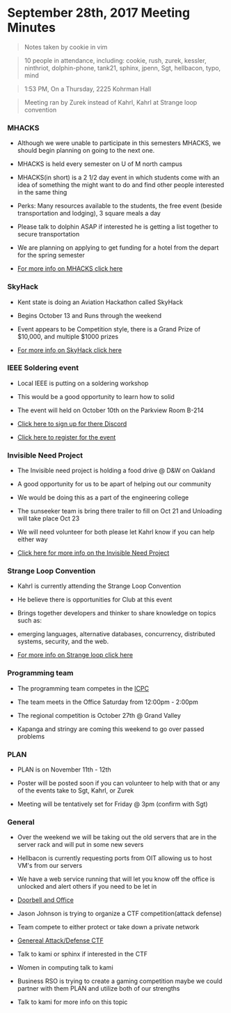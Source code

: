 # September 28th, 2017 Meeting Minutes
> Notes taken by cookie in vim

> 10 people in attendance, including: cookie, rush, zurek, kessler, ninthriot, dolphin-phone, tank21, sphinx, jpenn, Sgt, hellbacon, typo, mind

> 1:53 PM, On a Thursday, 2225 Kohrman Hall

> Meeting ran by Zurek instead of Kahrl, Kahrl at Strange loop convention 

### MHACKS

- Although we were unable to participate in this semesters MHACKS, we should begin planning on going to the next one.

- MHACKS is held every semester on U of M north campus

 - MHACKS(in short) is a 2 1/2 day event in which students come with an idea of something the might want to do and find other people interested in the same thing

 - Perks: Many resources available to the students, the free event (beside transportation and lodging), 3 square meals a day 

- Please talk to dolphin ASAP if interested he is getting a list together to secure transportation

- We are planning on applying to get funding for a hotel from the depart for the spring semester

- [For more info on MHACKS click here](https://mhacks.org/)

### SkyHack

- Kent state is doing an Aviation Hackathon called SkyHack

 - Begins October 13 and Runs through the weekend 

 - Event appears to be Competition style, there is a Grand Prize of $10,000, and multiple $1000 prizes

- [For more info on SkyHack click here](https://www.kent.edu/SkyHack)


### IEEE Soldering event

- Local IEEE is putting on a soldering workshop 

- This would be a good opportunity to learn how to solid

- The event will held on October 10th on the Parkview Room B-214

- [Click here to sign up for there Discord](https://discord.gg/YATAQSV)

- [Click here to register for the event](https://docs.google.com/forms/d/e/1FAIpQLSfZ43_chMki_iX1bzNgvnqpcR8YeY0swQXODWenVzWTcShWhw/viewform)

### Invisible Need Project

- The Invisible need project is holding a food drive @ D&W on Oakland

- A good opportunity for us to be apart of helping out our community

- We would be doing this as a part of the engineering college

- The sunseeker team is bring there trailer to fill on Oct 21 and Unloading will take place Oct 23

- We will need volunteer for both please let Kahrl know if you can help either way

- [Click here for more info on the Invisible Need Project](http://www.mywmu.com/s/1428/gid2/index.aspx?sid=1428&gid=2&pgid=2030)

### Strange Loop Convention

- Kahrl is currently attending the Strange Loop Convention

- He believe there is opportunities for Club at this event 

- Brings together developers and thinker to share knowledge on topics such as:

 - emerging languages, alternative databases, concurrency, distributed systems, security, and the web. 

- [For more info on Strange loop click here](https://www.thestrangeloop.com/about.html)


### Programming team

- The programming team competes in the [ICPC](https://en.wikipedia.org/wiki/ACM_International_Collegiate_Programming_Contest)

- The team meets in the Office  Saturday from 12:00pm - 2:00pm

- The regional competition is October 27th @ Grand Valley

- Kapanga and stringy are coming this weekend to go over passed problems 

### PLAN

- PLAN is on  November 11th - 12th 

- Poster will be posted soon if you can volunteer to help with that or any of the events take to Sgt, Kahrl, or Zurek

- Meeting will be tentatively set for Friday @ 3pm (confirm with Sgt)

### General

- Over the weekend we will be taking out the old servers that are in the server rack and will put in some new severs 

- Hellbacon is currently requesting ports from OIT  allowing us to host VM's from our servers 

- We have a web service running that will let you know off the office is unlocked and alert others if you need to be let in

- [Doorbell and Office](https://cclub.cs.wmich.edu/office/)

- Jason Johnson is trying to organize a CTF competition(attack defense)

- Team compete to either protect or take down a private network

- [Genereal Attack/Defense CTF](https://2017.faustctf.net/information/attackdefense-for-beginners/)

- Talk to kami or sphinx if interested in the CTF

- Women in computing talk to kami

- Business RSO is trying to create a gaming competition maybe we could partner with them PLAN and utilize both of our strengths

- Talk to kami for more info on this topic


